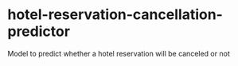 # hotel-reservation-cancellation-predictor
Model to predict whether a hotel reservation will be canceled or not
